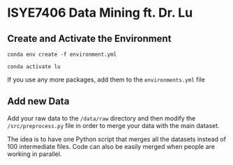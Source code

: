 # ISYE7406 Data Mining ft. Dr. Lu

## Create and Activate the Environment

```
conda env create -f environment.yml
```

```
conda activate lu
```
If you use any more packages, add them to the `environments.yml` file

## Add new Data

Add your raw data to the `/data/raw` directory and then modify the `/src/preprocess.py` file in order to merge your data with the main dataset.

The idea is to have one Python script that merges all the datasets instead of 100 intermediate files. Code can also be easily merged when people are working in parallel.

